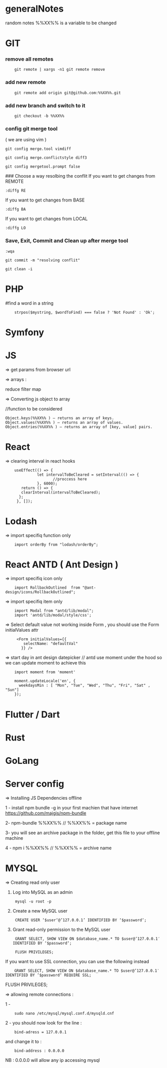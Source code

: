 # generalNotes
random  notes
%%XX%% is a variable to be changed

# GIT 

### remove all remotes

        git remote | xargs -n1 git remote remove

### add new remote 

        git remote add origin git@github.com:%%XX%%.git
 
### add new branch and switch to it 

        git checkout -b %%XX%%

### config git merge tool 
( we are using  vim ) 
```
git config merge.tool vimdiff
```
```
git config merge.conflictstyle diff3
```
```
git config mergetool.prompt false

``` 
### Choose a way resolbing the conflit
If you want to get changes from REMOTE
```
:diffg RE  
```
If you want to get changes from BASE
```
:diffg BA  
```
If you want to get changes from LOCAL
```
:diffg LO 
 ```
### Save, Exit, Commit and Clean up after merge tool
```
:wqa  
```
```
git commit -m "resolving conflit"
```
```
git clean -i
```


# PHP 

#find a word in a string

 
        strpos($mystring, $wordToFind) === false ? 'Not Found' : 'Ok';

# Symfony


# JS

=> get params from browser url 

=> arrays :

reduce
filter
map

=> Converting js object to array 

 //function to be considered     

    Object.keys(%%XX%% ) – returns an array of keys.
    Object.values(%%XX%% ) – returns an array of values.
    Object.entries(%%XX%% ) – returns an array of [key, value] pairs.
  
  
    
# React

=>   clearing interval in react hooks 

        useEffect(() => {
                  let intervalToBeCleared = setInterval(() => {
                         //proccess here
                  }, 6000);
           return () => {
           clearInterval(intervalToBeCleared);
          };
         }, []);
  
  
# Lodash 

=> import specifiq function only 

        import orderBy from "lodash/orderBy";

# React ANTD ( Ant Design )

=> import specifiq  icon only 

        import RollbackOutlined  from "@ant-design/icons/RollbackOutlined";

=> import specifiq item only

        import Modal from "antd/lib/modal";
        import 'antd/lib/modal/style/css';


=> Select default value not working inside Form , you should use the Form  initialValues attr


         <Form initialValues={{
            selectName: "defaultVal"
           }} />
           
=> start day in ant design datepicker  // antd use moment under the hood so we can update moment to achieve this

        import moment from 'moment'

        moment.updateLocale('en', {
          weekdaysMin : [ "Mon", "Tue", "Wed", "Thu", "Fri", "Sat" , "Sun"]
        });



# Flutter / Dart



# Rust


# GoLang 

# Server config


=> Installing JS Dependencies offline 

1 -  install npm bundle -g in your first machien that have internet  https://github.com/majgis/npm-bundle

2- npm-bundle %%XX%%  // %%XX%%  = package name

3- you will see an archive package in the folder, get this file to your offline machine 

4 - npm i %%XX%% // %%XX%%  = archive name


# MYSQL


=> Creating read only user 

1. Log into MySQL as an admin
 
        mysql -u root -p 
 
2. Create a new MySQL user


        CREATE USER ‘$user‘@’127.0.0.1’ IDENTIFIED BY ‘$password‘;

3. Grant read-only permission to the MySQL user


        GRANT SELECT, SHOW VIEW ON $database_name.* TO $user@’127.0.0.1′ IDENTIFIED BY ‘$password‘;

        FLUSH PRIVILEGES;

If you want to use SSL connection, you can use the following instead

        GRANT SELECT, SHOW VIEW ON $database_name.* TO $user@’127.0.0.1′ IDENTIFIED BY ‘$password‘ REQUIRE SSL;

FLUSH PRIVILEGES;


=> allowing remote connections :

1 - 

        sudo nano /etc/mysql/mysql.conf.d/mysqld.cnf

2 - you should now look for the line :

        bind-adress = 127.0.0.1 

and change it to : 

        bind-address : 0.0.0.0

NB : 0.0.0.0  will allow any ip accessing mysql 



